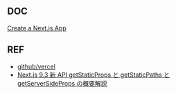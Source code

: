 ## DOC

[Create a Next.js App](https://nextjs.org/learn/basics/create-nextjs-app?utm_source=next-site&utm_medium=homepage-cta&utm_campaign=next-website)

## REF

- [github/vercel](https://github.com/vercel/next.js/tree/canary/examples/blog-starter)
- [Next.js 9.3 新 API getStaticProps と getStaticPaths と getServerSideProps の概要解説](https://qiita.com/matamatanot/items/1735984f40540b8bdf91)
